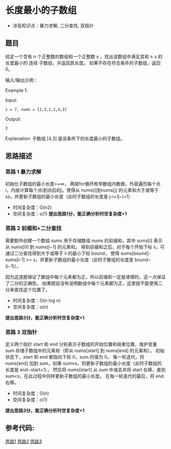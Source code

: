 # 长度最小的子数组

* 涉及知识点：暴力求解, 二分查找, 双指针

## 题目

给定一个含有 n 个正整数的数组和一个正整数 s ，找出该数组中满足其和 ≥ s 的长度最小的 连续 子数组，并返回其长度。
如果不存在符合条件的子数组，返回 0。


输入/输出示例：

Example 1:

Input: 
```
s = 7, nums = [2,3,1,2,4,3]
```
Output: 
```
2
```
Explanation: 子数组 [4,3] 是该条件下的长度最小的子数组。


## 思路描述

### 思路 1 暴力求解
初始化子数组的最小长度=+∞， 两层for循环枚举数组内数据，外层遍历每个点i，内层计算每个点i到向后的j，使得从 nums[i]到nums[j] 的元素和大于或等于 ss，并更新子数组的最小长度（此时子数组的长度是 j-i+1j−i+1）
                                      

* 时间复杂度：O(n2)
* 空间复杂度：o(1)
**提出思路1分，能正确分析时空复杂度+1**


### 思路 2 前缀和+二分查找
需要额外创建一个数组 sums 用于存储数组 nums 的前缀和，其中 sums[i] 表示从 nums[0] 到 nums[i−1] 的元素和。
得到前缀和之后，对于每个开始下标 ii，可通过二分查找得到大于或等于 ii 的最小下标 bound，
使得 sums[bound]-sums[i-1] >= s，并更新子数组的最小长度（此时子数组的长度是 bound−(i−1)）。

因为这道题保证了数组中每个元素都为正，所以前缀和一定是递增的，这一点保证了二分的正确性。
如果题目没有说明数组中每个元素都为正，这里就不能使用二分来查找这个位置了。
                                
* 时间复杂度：O(n log n)
* 空间复杂度：o(n)

**提出思路3分，能正确分析时空复杂度+1**

### 思路 3 双指针
定义两个指针 start 和 end 分别表示子数组的开始位置和结束位置，维护变量 sum 存储子数组中的元素和（即从 nums[start] 到 nums[end] 的元素和）。
初始状态下，start 和 end 都指向下标 0，sum 的值为 0。
每一轮迭代，将 nums[end] 加到 sum，如果 sum≥s，则更新子数组的最小长度（此时子数组的长度是 end−start+1），
然后将 nums[start] 从 sum 中减去并将 start 右移，直到 sum<s，在此过程中同样更新子数组的最小长度。
在每一轮迭代的最后，将 end 右移。
                                   

* 时间复杂度：O(n)
* 空间复杂度：o(1)

**提出思路3分，能正确分析时空复杂度+1**

## 参考代码:

[思路1](./min-sub-array/violence.go)
[思路2](./min-sub-array/binary.go)
[思路3](./min-sub-array/dualdptr.go)



